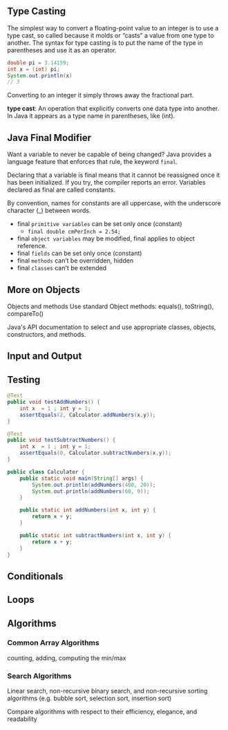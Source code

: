 ## Type Casting
The simplest way to convert a floating-point value to an integer is to use a type cast, so called because it molds or “casts” a value from one type to another. The syntax for type casting is to put the name of the type in parentheses and use it as an operator.

```java
double pi = 3.14159;
int x = (int) pi;
System.out.println(x)
// 3
```

Converting to an integer it simply throws away the fractional part.

**type cast**: An operation that explicitly converts one data type into another. In Java it appears as a type name in parentheses, like (int).


## Java Final Modifier
Want a variable to never be capable of being changed? Java provides a language feature that enforces that rule, the keyword `final`.

Declaring that a variable is final means that it cannot be reassigned once it has been initialized. If you try, the compiler reports an error. Variables declared as final are called constants. 

By convention, names for constants are all uppercase, with the underscore character (_) between words.

- final `primitive variables` can be set only once (constant)
    - `final double cmPerInch = 2.54;`
- final `object variables` may be modified, final applies to object reference.
- final `fields` can be set only once (constant)
- final `methods` can’t be overridden, hidden
- final `classes` can't be extended


## More on Objects
Objects and methods
Use standard Object methods: equals(), toString(), compareTo()

Java's API documentation to select and use appropriate classes, objects, constructors, and methods.

## Input and Output

## Testing

```java
@Test
public void testAddNumbers() {
    int x  = 1 ; int y = 1;
    assertEquals(2, Calculator.addNumbers(x,y));
}

@Test
public void testSubtractNumbers() {
    int x  = 1 ; int y = 1;
    assertEquals(0, Calculator.subtractNumbers(x,y));
}

public class Calculator {
    public static void main(String[] args) {
        System.out.println(addNumbers(400, 20));
        System.out.println(addNumbers(60, 9));
    }

    public static int addNumbers(int x, int y) {
        return x + y;
    }

    public static int subtractNumbers(int x, int y) {
        return x + y;
    }
}
```

## Conditionals

## Loops

## Algorithms
### Common Array Algorithms
counting, adding, computing the min/max
### Search Algorithms
Linear search, non-recursive binary search, and non-recursive sorting algorithms (e.g. bubble sort, selection sort, insertion sort)

Compare algorithms with respect to their efficiency, elegance, and readability

